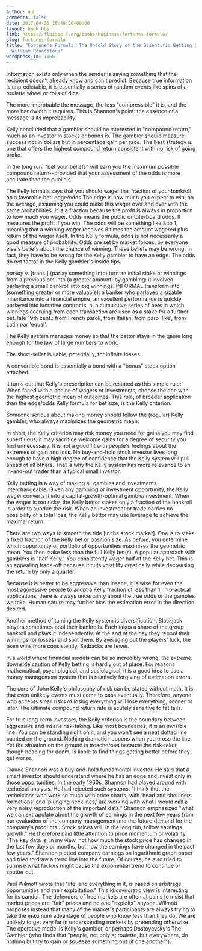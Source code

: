 ```yaml
---
author: ugh
comments: false
date: 2017-04-25 16:48:26+00:00
layout: book.hbs
link: https://fluidself.org/books/business/fortunes-formula/
slug: fortunes-formula
title: "Fortune's Formula: The Untold Story of the Scientific Betting System - by
  William Poundstone"
wordpress_id: 1160
---
```


Information exists only when the sender is saying something that the recipient doesn't already know and can't predict. Because true information is unpredictable, it is essentially a series of random events like spins of a roulette wheel or rolls of dice.

The more improbable the message, the less "compressible" it is, and the more bandwidth it requires. This is Shannon's point: the essence of a message is its improbability.

Kelly concluded that a gambler should be interested in "compound return," much as an investor in stocks or bonds is. The gambler should measure success not in dollars but in percentage gain per race. The best strategy is one that offers the highest compound return consistent with no risk of going broke.

In the long run, "bet your beliefs" will earn you the maximum possible compound return--provided that your assessment of the odds is more accurate than the public's.

The Kelly formula says that you should wager this fraction of your bankroll on a favorable bet: edge/odds The edge is how much you expect to win, on the average, assuming you could make this wager over and over with the same probabilities. It is a fraction because the profit is always in proportion to how much you wager. Odds means the public or tote-board odds. It measures the profit if you win. The odds will be something like 8 to 1, meaning that a winning wager receives 8 times the amount wagered plus return of the wager itself. In the Kelly formula, odds is not necessarily a good measure of probability. Odds are set by market forces, by everyone else's beliefs about the chance of winning. These beliefs may be wrong. In fact, they have to be wrong for the Kelly gambler to have an edge. The odds do not factor in the Kelly gambler's inside tips.

_par·lay_ v. [trans.] (parlay something into) turn an initial stake or winnings from a previous bet into (a greater amount) by gambling: it involved parlaying a small bankroll into big winnings. INFORMAL transform into (something greater or more valuable): a banker who parlayed a sizable inheritance into a financial empire; an excellent performance is quickly parlayed into lucrative contracts. n. a cumulative series of bets in which winnings accruing from each transaction are used as a stake for a further bet. late 19th cent.: from French paroli, from Italian, from paro 'like', from Latin par 'equal'.

The Kelly system manages money so that the bettor stays in the game long enough for the law of large numbers to work.

The short-seller is liable, potentially, for infinite losses.

A convertible bond is essentially a bond with a "bonus" stock option attached.

It turns out that Kelly's prescription can be restated as this simple rule: When faced with a choice of wagers or investments, choose the one with the highest geometric mean of outcomes. This rule, of broader application than the edge/odds Kelly formula for bet size, is the Kelly criterion.

Someone serious about making money should follow the (regular) Kelly gambler, who always maximizes the geometric mean.

In short, the Kelly criterion may risk money you need for gains you may find superfluous; it may sacrifice welcome gains for a degree of security you find unnecessary. It is not a good fit with people's feelings about the extremes of gain and loss. No buy-and-hold stock investor lives long enough to have a high degree of confidence that the Kelly system will pull ahead of all others. That is why the Kelly system has more relevance to an in-and-out trader than a typical small investor.

Kelly betting is a way of making all gambles and investments interchangeable. Given any gambling or investment opportunity, the Kelly wager converts it into a capital-growth-optimal gamble/investment. When the wager is too risky, the Kelly bettor stakes only a fraction of the bankroll in order to subdue the risk. When an investment or trade carries no possibility of a total loss, the Kelly bettor may use leverage to achieve the maximal return.

There are two ways to smooth the ride [in the stock market]. One is to stake a fixed fraction of the Kelly bet or position size. As before, you determine which opportunity or portfolio of opportunities maximizes the geometric mean. You then stake less than the full Kelly bet(s). A popular approach with gamblers is "half Kelly." You consistently wager half of the Kelly bet. This is an appealing trade-off because it cuts volatility drastically while decreasing the return by only a quarter.

Because it is better to be aggressive than insane, it is wise for even the most aggressive people to adopt a Kelly fraction of less than 1. In practical applications, there is always uncertainty about the true odds of the gambles we take. Human nature may further bias the estimation error in the direction desired.

Another method of taming the Kelly system is diversification. Blackjack players sometimes pool their bankrolls. Each takes a share of the group bankroll and plays it independently. At the end of the day they repool their winnings (or losses) and split them. By averaging out the players' luck, the team wins more consistently. Setbacks are fewer.

In a world where financial models can be so incredibly wrong, the extreme downside caution of Kelly betting is hardly out of place. For reasons mathematical, psychological, and sociological, it is a good idea to use a money management system that is relatively forgiving of estimation errors.

The core of John Kelly's philosophy of risk can be stated without math. It is that even unlikely events must come to pass eventually. Therefore, anyone who accepts small risks of losing everything will lose everything, sooner or later. The ultimate compound return rate is acutely sensitive to fat tails.

For true long-term investors, the Kelly criterion is the boundary between aggressive and insane risk-taking. Like most boundaries, it is an invisible line. You can be standing right on it, and you won't see a neat dotted line painted on the ground. Nothing dramatic happens when you cross the line. Yet the situation on the ground is treacherous because the risk-taker, though heading for doom, is liable to find things getting better before they get worse.

Claude Shannon was a buy-and-hold fundamental investor. He said that a smart investor should understand where he has an edge and invest only in those opportunities. In the early 1960s, Shannon had played around with technical analysis. He had rejected such systems: "I think that the technicians who work so much with price charts, with ‘head and shoulders formations' and ‘plunging necklines,' are working with what I would call a very noisy reproduction of the important data." Shannon emphasized "what we can extrapolate about the growth of earnings in the next few years from our evaluation of the company management and the future demand for the company's products…Stock prices will, in the long run, follow earnings growth." He therefore paid little attention to price momentum or volatility. "The key data is, in my view, not how much the stock price has changed in the last few days or months, but how the earnings have changed in the past few years." Shannon plotted company earnings on logarithmic graph paper and tried to draw a trend line into the future. Of course, he also tried to surmise what factors might cause the exponential trend to continue or sputter out.

Paul Wilmott wrote that "life, and everything in it, is based on arbitrage opportunities and their exploitation." This idiosyncratic view is interesting for its candor. The defenders of free markets are often at pains to insist that market prices are "fair" prices and no one "exploits" anyone. Wilmott proposes instead that many of the market's participants are always trying to take the maximum advantage of people who know less than they do. We are unlikely to get very far in understanding markets by pretending otherwise. The operative model is Kelly's gambler, or perhaps Dostoyevsky's The Gambler (who finds that "people, not only at roulette, but everywhere, do nothing but try to gain or squeeze something out of one another").
